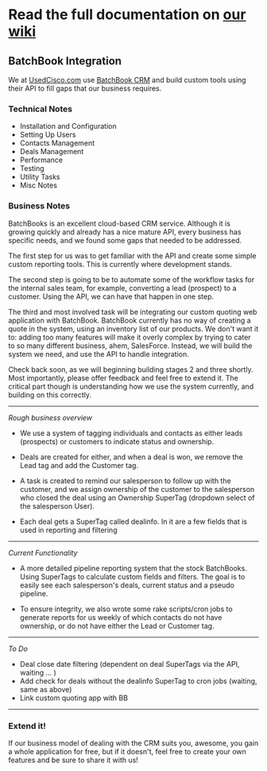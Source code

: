 Read the full documentation on [our wiki](http://wiki.github.com/sdale/bblue_crm/)
=================================================================================

BatchBook Integration
---------------------

We at [UsedCisco.com](http://www.usedcisco.com) use [BatchBook CRM](http://batchblue.com/product-info.html) and build custom tools using their API to fill gaps that our business requires.

### Technical Notes

* Installation and Configuration 
* Setting Up Users
* Contacts Management
* Deals Management
* Performance
* Testing
* Utility Tasks
* Misc Notes

### Business Notes

BatchBooks is an excellent cloud-based CRM service. 
Although it is growing quickly and already has a nice mature API, every business has specific needs, 
and we found some gaps that needed to be addressed.

The first step for us was to get familiar with the API and create some simple custom reporting tools. 
This is currently where development stands.

The second step is going to be to automate some of the workflow tasks for the internal sales team, 
for example, converting a lead (prospect) to a customer. Using the API, we can have that happen in one step.

The third and most involved task will be integrating our custom quoting web application 
with BatchBook. BatchBook currently has no way of creating a quote in the system, using an 
inventory list of our products. We don't want it to: adding too many features will make it 
overly complex by trying to cater to so many different business, ahem, SalesForce. 
Instead, we will build the system we need, and use the API to handle integration. 

Check back soon, as we will beginning building stages 2 and three shortly. 
Most importantly, please offer feedback and feel free to extend it. 
The critical part though is understanding how we use the system currently, and building on this correctly.

*******************************
*Rough business overview*

* We use a system of tagging individuals and contacts as either leads (prospects) or customers to indicate
  status and ownership. 

* Deals are created for either, and when a deal is won, we remove the Lead tag and add the Customer tag.

* A task is created to remind our salesperson to follow up with the customer, and we assign ownership of 
  the customer to the salesperson who closed the deal using an Ownership SuperTag (dropdown select of the 
  salesperson User).

* Each deal gets a SuperTag called dealinfo. In it are a few fields that is used in reporting and filtering

*******************************
*Current Functionality*

* A more detailed pipeline reporting system that the stock BatchBooks. Using SuperTags to calculate custom 
  fields and filters. The goal is to easily see each salesperson's deals, current status and a pseudo pipeline.

* To ensure integrity, we also wrote some rake scripts/cron jobs to generate reports for us weekly of 
  which contacts do not have ownership, or do not have either the Lead or Customer tag.

*******************************
*To Do*

* Deal close date filtering (dependent on deal SuperTags via the API, waiting ... )
* Add check for deals without the dealinfo SuperTag to cron jobs (waiting, same as above)
* Link custom quoting app with BB

*******************************
### Extend it!

If our business model of dealing with the CRM suits you, awesome, you gain a whole application for free, but if it doesn't, feel free to create your own features and be sure to share it with us!